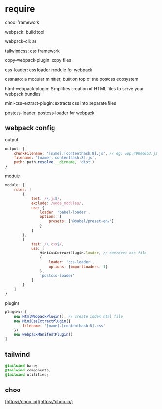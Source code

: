 # require

choo: framework

webpack: build tool

webpack-cli: as

tailwindcss: css framework

copy-webpack-plugin: copy files

css-loader: css loader module for webpack

cssnano: a modular minifier, built on top of the postcss ecosystem

html-webpack-plugin: Simplifies creation of HTML files to serve your webpack bundles

mini-css-extract-plugin: extracts css into separate files

postcss-loader: postcss-loader for webpack

## webpack config

output

```js
output: {
    chunkFilename: '[name].[contenthash:8].js', // eg: app.490e66b3.js
    filename: '[name].[contenthash:8].js',
    path: path.resolve(__dirname, 'dist')
}
```

module

```js
module: {
    rules: [
        {
            test: /\.js$/,
            exclude: /node_modules/,
            use: {
                loader: 'babel-loader',
                options: {
                    presets: ['@babel/preset-env']
                }
            }
        },
        {
            test: /\.css$/,
            use: [
                MiniCssExtractPlugin.loader, // extracts css file
                {
                    loader: 'css-loader',
                    options: {importLoaders: 1}
                },
                'postcss-loader'
            ]
        }
    ]
}
```

plugins

```js
plugins: [
    new HtmlWebpackPlugin(), // create index html file
    new MiniCssExtractPlugin({
        filename: '[name].[contenthash:8].css'
    })
    new webpackManifestPlugin()
]
```

## tailwind

```css
@tailwind base;
@tailwind components;
@tailwind utilities;
```

## choo

[https://choo.io/](https://choo.io/)
